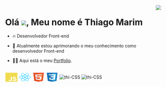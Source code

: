 <img align="right" height="590em" src="https://raw.githubusercontent.com/gist/thiagomarim/f943f06d78ce1568cbe67756fafc4087/raw/ef9f336635c12ba827307b4449b79b969fc370be/githubcard.svg"/>
<h1 align="left">Olá <img src="https://raw.githubusercontent.com/kaueMarques/kaueMarques/master/hi.gif" height="30px">, Meu nome é Thiago Marim</h1>


- 🔥 Desenvolvedor Front-end

- 🔭 Atualmente estou aprimorando o meu conhecimento como desenvolvedor Front-end

- 👨‍💻 Aqui está o meu [Portfolio](https://thiagomarim.github.io/projeto-portfolio/).

<div style="display: inline_block"><br>
  <img align="center" alt="thi-Js" height="30" width="40" src="https://raw.githubusercontent.com/devicons/devicon/master/icons/javascript/javascript-plain.svg">
  <img align="center" alt="thi-React" height="30" width="40" src="https://raw.githubusercontent.com/devicons/devicon/master/icons/react/react-original.svg">
  <img align="center" alt="thi-HTML" height="30" width="40" src="https://raw.githubusercontent.com/devicons/devicon/master/icons/html5/html5-original.svg">
  <img align="center" alt="thi-CSS" height="30" width="40" src="https://raw.githubusercontent.com/devicons/devicon/master/icons/css3/css3-original.svg">
  <img align="center" alt="thi-CSS" height="30" width="40" src="https://cdn.jsdelivr.net/gh/devicons/devicon/icons/photoshop/photoshop-line.svg" />
  <img align="center" alt="thi-CSS" height="30" width="40" <img src="https://cdn.jsdelivr.net/gh/devicons/devicon/icons/illustrator/illustrator-line.svg" />
</div>
